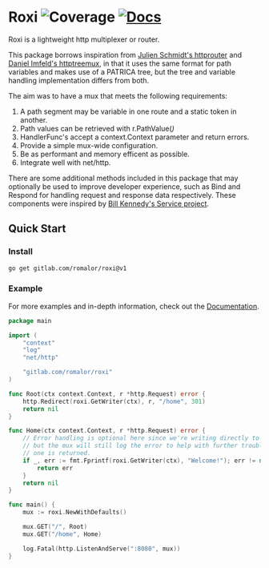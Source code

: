 # Roxi ![Coverage](https://gitlab.com/romalor/roxi/badges/main/coverage.svg?style=flat-square) [![Docs](https://godoc.org/gitlab.com/romalor/roxi?status.svg)](https://pkg.go.dev/gitlab.com/romalor/roxi)

Roxi is a lightweight http multiplexer or router.

This package borrows inspiration from [Julien Schmidt's httprouter]() and [Daniel Imfeld's httptreemux](https://github.com/dimfeld/httptreemux), in that it uses the same format for path variables and makes use of a PATRICA tree, but the tree and variable handling implementation differs from both.

The aim was to have a mux that meets the following requirements:
 1. A path segment may be variable in one route and a static token in another.
 2. Path values can be retrieved with r.PathValue(<var>)
 3. HandlerFunc's accept a context.Context parameter and return errors.
 4. Provide a simple mux-wide configuration.
 5. Be as performant and memory efficent as possible.
 6. Integrate well with net/http.

There are some additional methods included in this package that may optionally be used to improve developer experience, such as Bind and Respond for handling request
and response data respectively. These components were inspired by [Bill Kennedy's Service project](https://github.com/ardanlabs/service).

## Quick Start

### Install

```bash
go get gitlab.com/romalor/roxi@v1
```

### Example

For more examples and in-depth information, check out the [Documentation](https://pkg.go.dev/gitlab.com/romalor/roxi).

```go
package main

import (
	"context"
	"log"
	"net/http"

	"gitlab.com/romalor/roxi"
)

func Root(ctx context.Context, r *http.Request) error {
	http.Redirect(roxi.GetWriter(ctx), r, "/home", 301)
    return nil
}

func Home(ctx context.Context, r *http.Request) error {
	// Error handling is optional here since we're writing directly to the writer,
	// but the mux will still log the error to help with further troubleshooting if
	// one is returned.
    if _, err := fmt.Fprintf(roxi.GetWriter(ctx), "Welcome!"); err != nil {
        return err
    }
    return nil
}

func main() {
	mux := roxi.NewWithDefaults()

	mux.GET("/", Root)
	mux.GET("/home", Home)

	log.Fatal(http.ListenAndServe(":8080", mux))
}
```
